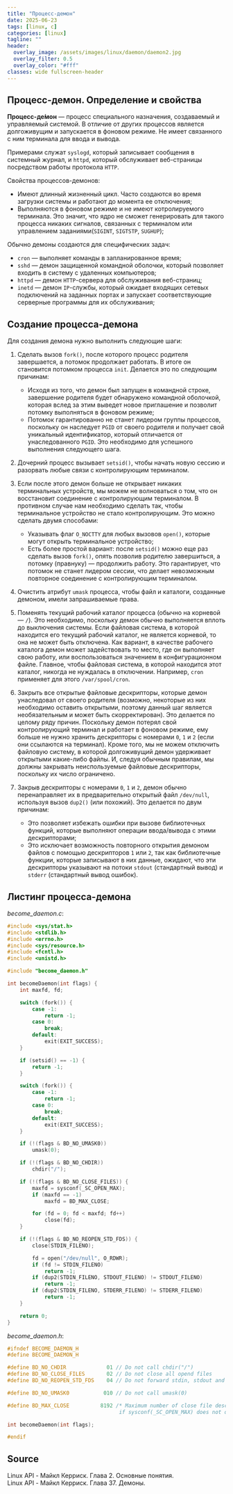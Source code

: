 ```yaml
---
title: "Процесс-демон"
date: 2025-06-23
tags: [linux, c]  
categories: [linux]
tagline: ""
header:
  overlay_image: /assets/images/linux/daemon/daemon2.jpg
  overlay_filter: 0.5 
  overlay_color: "#fff"
classes: wide fullscreen-header
---
```


## Процесс-демон. Определение и свойства

**Процесс-де́мон** — процесс специального назначения, создаваемый и управляемый системой. В отличие от других процессов является долгоживущим и запускается в фоновом режиме. Не имеет связанного с ним терминала для ввода и вывода.

Примерами служат `syslogd`, который записывает сообщения в системный журнал, и `httpd`, который обслуживает веб-страницы посредством работы протокола `HTTP`.

Свойства процессов-демонов:

- Имеют длинный жизненный цикл. Часто создаются во время загрузки системы и работают до момента ее отключения;
- Выполняются в фоновом режиме и не имеют котролируемого терминала. Это значит, что ядро не сможет генерировать для такого процесса никаких сигналов, связанных с терминалом или управлением заданиями(`SIGINT`, `SIGTSTP`, `SUGHUP`);

Обычно демоны создаются для специфических задач:

- `cron` — выполняет команды в запланированное время;
- `sshd` — демон защищенной командной оболочки, который позволяет входить в систему с удаленных компьютеров;
- `httpd` — демон `HTTP`-сервера для обслуживания веб-страниц;
- `inetd` — демон `IP`-службы, который ожидает входящих сетевых подключений на заданных портах и запускает соответствующие серверные программы для их обслуживания;

## Создание процесса-демона

Для создания демона нужно выполнить следующие шаги:

1. Сделать вызов `fork()`, после которого процесс родителя завершается, а потомок продолжает работать. В итоге он становится потомком процесса `init`. Делается это по следующим причинам:
	- Исходя из того, что демон был запущен в командной строке, завершение родителя будет обнаружено командной оболочкой, которая вслед за этим выведет новое приглашение и позволит потомку выполняться в фоновом режиме;
	- Потомок гарантированно не станет лидером группы процессов, поскольку он наследует `PGID` от своего родителя и получает свой уникальный идентификатор, который отличается от унаследованного `PGID`. Это необходимо для успешного выполнения следующего шага.

2. Дочерний процесс вызывает `setsid()`, чтобы начать новую сессию и разорвать любые связи с контролирующим терминалом.

3. Если после этого демон больше не открывает никаких терминальных устройств, мы можем не волноваться о том, что он восстановит соединение с контролирующим терминалом. В противном случае нам необходимо сделать так, чтобы терминальное устройство не стало контролирующим. Это можно сделать двумя способами:
	- Указывать флаг `O_NOCTTY` для любых вызовов `open()`, которые могут открыть терминальное устройство;
	- Есть более простой вариант: после `setsid()` можно еще раз сделать вызов `fork()`, опять позволив родителю завершиться, а потомку (правнуку) — продолжить работу. Это гарантирует, что потомок не станет лидером сессии, что делает невозможным повторное соединение с контролирующим терминалом.

4. Очистить атрибут `umask` процесса, чтобы файл и каталоги, созданные демоном, имели запрашиваемые права.

5. Поменять текущий рабочий каталог процесса (обычно на корневой — `/`). Это необходимо, поскольку демон обычно выполняется вплоть до выключения системы. Если файловая система, в которой находится его текущий рабочий каталог, не является корневой, то она не может быть отключена. Как вариант, в качестве рабочего каталога демон может задействовать то место, где он выполняет свою работу, или воспользоваться значением в конфигурационном файле. Главное, чтобы файловая система, в которой находится этот каталог, никогда не нуждалась в отключении. Например, `cron` применяет для этого `/var/spool/cron`.

6. Закрыть все открытые файловые дескрипторы, которые демон унаследовал от своего родителя (возможно, некоторые из них необходимо оставить открытыми, поэтому данный шаг является необязательным и может быть скорректирован). Это делается по целому ряду причин. Поскольку демон потерял свой контролирующий терминал и работает в фоновом режиме, ему больше не нужно хранить дескрипторы с номерами `0`, `1` и `2` (если они ссылаются на терминал). Кроме того, мы не можем отключить файловую систему, в которой долгоживущий демон удерживает открытыми какие-либо файлы. И, следуя обычным правилам, мы должны закрывать неиспользуемые файловые дескрипторы, поскольку их число ограничено.

7. Закрыв дескрипторы с номерами `0`, `1` и `2`, демон обычно перенаправляет их в предварительно открытый файл `/dev/null`, используя вызов `dup2()` (или похожий). Это делается по двум причинам:
	- Это позволяет избежать ошибки при вызове библиотечных функций, которые выполняют операции ввода/вывода с этими дескрипторами;
	- Это исключает возможность повторного открытия демоном файлов с помощью дескрипторов `1` или `2`, так как библиотечные функции, которые записывают в них данные, ожидают, что эти дескрипторы указывают на потоки `stdout` (стандартный вывод) и `stderr` (стандартный вывод ошибок).

## Листинг процесса-демона

*become_daemon.c*:

```c
#include <sys/stat.h>
#include <stdlib.h>
#include <errno.h>
#include <sys/resource.h>
#include <fcntl.h>
#include <unistd.h>

#include "become_daemon.h"

int becomeDaemon(int flags) {
	int maxfd, fd;

	switch (fork()) {
		case -1:
			return -1;
		case 0:
			break;
		default:
			exit(EXIT_SUCCESS);
	}

	if (setsid() == -1) {
		return -1;
	}

	switch (fork()) {
		case -1:
			return -1;
		case 0:
			break;
		default:
			exit(EXIT_SUCCESS);
	}

	if (!(flags & BD_NO_UMASK0))
		umask(0);

	if (!(flags & BD_NO_CHDIR))
		chdir("/");

	if (!(flags & BD_NO_CLOSE_FILES)) {
		maxfd = sysconf(_SC_OPEN_MAX);
		if (maxfd == -1)
			maxfd = BD_MAX_CLOSE;

		for (fd = 0; fd < maxfd; fd++)
			close(fd);
	}

	if (!(flags & BD_NO_REOPEN_STD_FDS)) {
		close(STDIN_FILENO);

		fd = open("/dev/null", O_RDWR);
		if (fd != STDIN_FILENO)
			return -1;
		if (dup2(STDIN_FILENO, STDOUT_FILENO) != STDOUT_FILENO)
			return -1;
		if (dup2(STDIN_FILENO, STDERR_FILENO) != STDERR_FILENO)
			return -1;
	}

	return 0;
}
```

*become_daemon.h*:

```c
#ifndef BECOME_DAEMON_H
#define BECOME_DAEMON_H

#define BD_NO_CHDIR		        01 // Do not call chdir("/")
#define BD_NO_CLOSE_FILES	    02 // Do not close all opend files
#define BD_NO_REOPEN_STD_FDS	04 // Do not forward stdin, stdout and stderr to /dev/null

#define BD_NO_UMASK0		   010 // Do not call umask(0)

#define BD_MAX_CLOSE		  8192 /* Maximum number of close file descriptors,
								    if sysconf(_SC_OPEN_MAX) does not defined */

int becomeDaemon(int flags);

#endif
```

## Source 

Linux API - Майкл Керриск. Глава 2. Основные понятия.  
Linux API - Майкл Керриск. Глава 37. Демоны.

<script>
  document.querySelector('.page__hero--overlay')?.classList.add('fullscreen-header');
</script>
